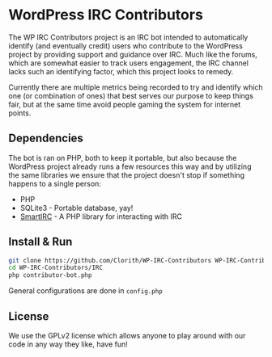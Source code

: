 WordPress IRC Contributors
=========

The WP IRC Contributors project is an IRC bot intended to automatically identify (and eventually credit) users who contribute to the WordPress project by providing support and guidance over IRC. Much like the forums, which are somewhat easier to track users engagement, the IRC channel lacks such an identifying factor, which this project looks to remedy.

Currently there are multiple metrics being recorded to try and identify which one (or combination of ones) that best serves our purpose to keep things fair, but at the same time avoid people gaming the system for internet points.

Dependencies
-----------

The bot is ran on PHP, both to keep it portable, but also because the WordPress project already runs a few resources this way and by utilizing the same libraries we ensure that the project doesn't stop if something happens to a single person:

* PHP
* SQLite3 - Portable database, yay!
* [SmartIRC] - A PHP library for interacting with IRC

Install & Run
--------------

```sh
git clone https://github.com/Clorith/WP-IRC-Contributors WP-IRC-Contributors
cd WP-IRC-Contributors/IRC
php contributor-bot.php
```

General configurations are done in `config.php`

License
----

We use the GPLv2 license which allows anyone to play around with our code in any way they like, have fun!

[SmartIRC]:https://github.com/pear/Net_SmartIRC
